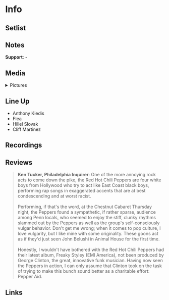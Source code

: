 # Info

## Setlist

## Notes

**Support**: -

## Media 

<details>
  <summary>Pictures</summary>
  <img alt="Clipping" title="Clipping" src="19851107a.jpg" height="200" />
</details>

## Line Up

* Anthony Kiedis
* Flea
* Hillel Slovak
* Cliff Martinez

## Recordings


## Reviews
> **Ken Tucker, Philadelphia Inquirer**:
One of the more annoying rock acts to come down the pike, the Red Hot Chili Peppers are four white boys from Hollywood who try to act like East Coast black boys, performing rap songs in exaggerated accents that are at best condescending and at worst racist.
<br><br>Performing, if that's the word, at the Chestnut Cabaret Thursday night, the Peppers found a sympathetic, if rather sparse, audience among Penn locals, who seemed to enjoy the stiff, clunky rhythms slammed out by the Peppers as well as the group's self-consciously vulgar behavior. Don't get me wrong; when it comes to pop culture, I love vulgarity, but I like mine with some originality. These goons act as if they'd just seen John Belushi in Animal House for the first time.
<br><br>Honestly, I wouldn't have bothered with the Red Hot Chili Peppers had their latest album, Freaky Styley (EMI America), not been produced by George Clinton, the great, innovative funk musician. Having now seen the Peppers in action, I can only assume that Clinton took on the task of trying to make this bunch sound better as a charitable effort: Pepper Aid.

## Links